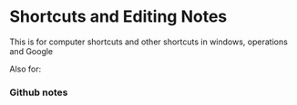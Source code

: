# Shortcuts and Editing Notes
This is for computer shortcuts and other shortcuts in windows, operations and Google

Also for:

### Github notes
